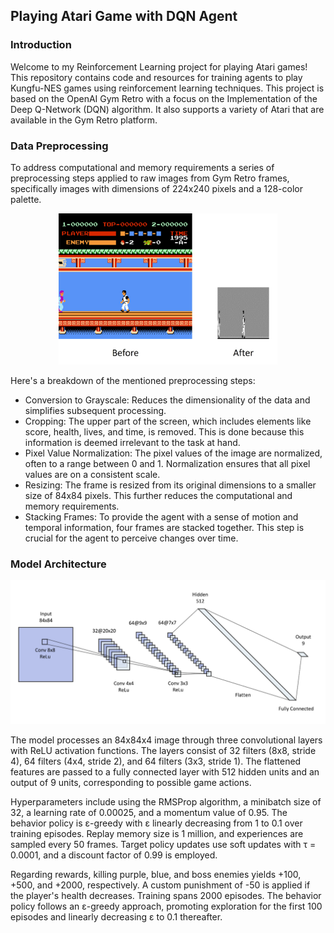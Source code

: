 ## Playing Atari Game with DQN Agent
### Introduction
Welcome to my Reinforcement Learning project for playing Atari games! This repository contains code and resources for training agents to play Kungfu-NES games using reinforcement learning techniques. This project is based on the OpenAI Gym Retro with a focus on the Implementation of the Deep Q-Network (DQN) algorithm. It also supports a variety of Atari that are available in the Gym Retro platform.

### Data Preprocessing
To address computational and memory requirements a series of preprocessing steps applied to raw images from Gym Retro frames, specifically images with dimensions of 224x240 pixels and a 128-color palette. 

<p align="center">
  <img src="/figures/data_preprocessing.jpg" style="width:350px;"/>
</p>

Here's a breakdown of the mentioned preprocessing steps:
- Conversion to Grayscale: Reduces the dimensionality of the data and simplifies subsequent processing.
- Cropping: The upper part of the screen, which includes elements like score, health, lives, and time, is removed. This is done because this information is deemed irrelevant to the task at hand.
- Pixel Value Normalization: The pixel values of the image are normalized, often to a range between 0 and 1. Normalization ensures that all pixel values are on a consistent scale.
- Resizing: The frame is resized from its original dimensions to a smaller size of 84x84 pixels. This further reduces the computational and memory requirements.
- Stacking Frames: To provide the agent with a sense of motion and temporal information, four frames are stacked together. This step is crucial for the agent to perceive changes over time.

### Model Architecture
<p align="center">
  <img src="/figures/DQN_arch.png" style="width:700px;"/>
</p>

The model processes an 84x84x4 image through three convolutional layers with ReLU activation functions. The layers consist of 32 filters (8x8, stride 4), 64 filters (4x4, stride 2), and 64 filters (3x3, stride 1). The flattened features are passed to a fully connected layer with 512 hidden units and an output of 9 units, corresponding to possible game actions.

Hyperparameters include using the RMSProp algorithm, a minibatch size of 32, a learning rate of 0.00025, and a momentum value of 0.95. The behavior policy is ε-greedy with ε linearly decreasing from 1 to 0.1 over training episodes. Replay memory size is 1 million, and experiences are sampled every 50 frames. Target policy updates use soft updates with τ = 0.0001, and a discount factor of 0.99 is employed.

Regarding rewards, killing purple, blue, and boss enemies yields +100, +500, and +2000, respectively. A custom punishment of -50 is applied if the player's health decreases. Training spans 2000 episodes. The behavior policy follows an ε-greedy approach, promoting exploration for the first 100 episodes and linearly decreasing ε to 0.1 thereafter.
